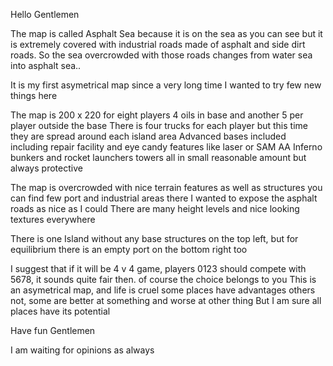 Hello Gentlemen  

The map is called Asphalt Sea because it is on the sea as you can see but it is extremely covered with industrial roads made of asphalt and side dirt roads. So the sea overcrowded with those roads changes from water sea into asphalt sea..  

It is my first asymetrical map since a very long time  I wanted to try few new things here  

The map is 200 x 220  for eight players  4 oils in base and another 5 per player outside the base  There is four trucks for each player but this time they are spread around each island area  Advanced bases included  including repair facility and eye candy features like laser or SAM AA  Inferno bunkers and rocket launchers towers  all in small reasonable amount  but always protective  

The map is overcrowded with nice terrain features as well as structures  you can find few port and industrial areas there  I wanted to expose the asphalt roads as nice as I could  There are many height levels and nice looking textures everywhere  

There is one Island without any base structures on the top left, but for equilibrium there is an empty port on the bottom right too  

I suggest that if it will be 4 v 4 game, players 0123 should compete with 5678, it sounds quite fair then. of course the choice belongs to you  This is an asymetrical map, and life is cruel  some places have advantages others not, some are better at something and worse at other thing  But I am sure all places have its potential  

Have fun Gentlemen  

I am waiting for opinions as always  
